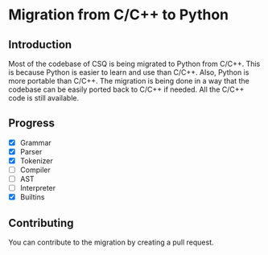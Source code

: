 # Migration from C/C++ to Python

## Introduction

Most of the codebase of CSQ is being migrated to Python from C/C++.
This is because Python is easier to learn and use than C/C++.
Also, Python is more portable than C/C++.
The migration is being done in a way that the codebase can be easily ported back to C/C++ if needed.
All the C/C++ code is still available.

## Progress

- [x] Grammar
- [X] Parser
- [x] Tokenizer
- [ ] Compiler
- [ ] AST
- [ ] Interpreter
- [x] Builtins

## Contributing

You can contribute to the migration by creating a pull request.
